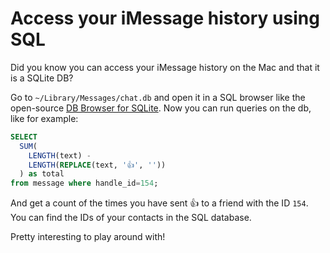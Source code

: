 # Access your iMessage history using SQL

Did you know you can access your iMessage history on the Mac and that it is a SQLite DB?

Go to `~/Library/Messages/chat.db` and open it in a SQL browser like the open-source [DB Browser for SQLite](http://sqlitebrowser.org/). Now you can run queries on the db, like for example:

```sql
SELECT 
  SUM(
    LENGTH(text) -
    LENGTH(REPLACE(text, '👍', ''))
  ) as total
from message where handle_id=154;
```

And get a count of the times you have sent 👍 to a friend with the ID `154`. You can find the IDs of your contacts in the SQL database.

Pretty interesting to play around with!
